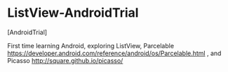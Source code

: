 # ListView-AndroidTrial
[AndroidTrial]

First time learning Android, exploring ListView, Parcelable https://developer.android.com/reference/android/os/Parcelable.html , and Picasso http://square.github.io/picasso/
